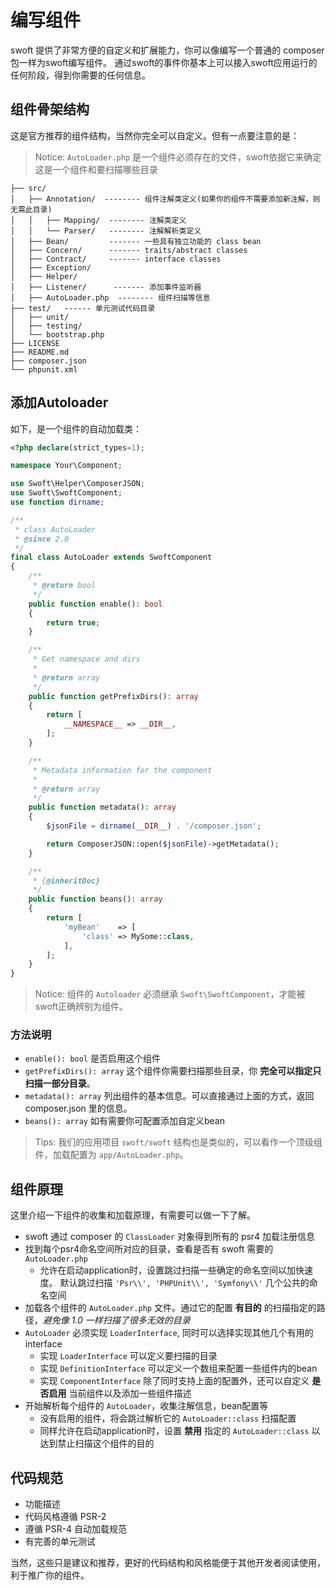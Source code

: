 # 编写组件

swoft 提供了非常方便的自定义和扩展能力，你可以像编写一个普通的 composer 包一样为swoft编写组件。
通过swoft的事件你基本上可以接入swoft应用运行的任何阶段，得到你需要的任何信息。

## 组件骨架结构

这是官方推荐的组件结构，当然你完全可以自定义。但有一点要注意的是：

> Notice: `AutoLoader.php` 是一个组件必须存在的文件，swoft依据它来确定这是一个组件和要扫描哪些目录

```text
├── src/
│   ├── Annotation/  -------- 组件注解类定义(如果你的组件不需要添加新注解，则无需此目录)
│   │   ├── Mapping/  -------- 注解类定义
│   │   └── Parser/   -------- 注解解析类定义
│   ├── Bean/         ------- 一些具有独立功能的 class bean
│   ├── Concern/      ------- traits/abstract classes
│   ├── Contract/     ------- interface classes
│   ├── Exception/
│   ├── Helper/
│   ├── Listener/      ------- 添加事件监听器
│   ├── AutoLoader.php  -------- 组件扫描等信息
├── test/   ------ 单元测试代码目录
│   ├── unit/
│   ├── testing/
│   └── bootstrap.php
├── LICENSE
├── README.md
├── composer.json
└── phpunit.xml
```

## 添加Autoloader

如下，是一个组件的自动加载类：

```php
<?php declare(strict_types=1);

namespace Your\Component;

use Swoft\Helper\ComposerJSON;
use Swoft\SwoftComponent;
use function dirname;

/**
 * class AutoLoader
 * @since 2.0
 */
final class AutoLoader extends SwoftComponent
{
    /**
     * @return bool
     */
    public function enable(): bool
    {
        return true;
    }

    /**
     * Get namespace and dirs
     *
     * @return array
     */
    public function getPrefixDirs(): array
    {
        return [
            __NAMESPACE__ => __DIR__,
        ];
    }

    /**
     * Metadata information for the component
     *
     * @return array
     */
    public function metadata(): array
    {
        $jsonFile = dirname(__DIR__) . '/composer.json';

        return ComposerJSON::open($jsonFile)->getMetadata();
    }

    /**
     * {@inheritDoc}
     */
    public function beans(): array
    {
        return [
            'myBean'    => [
                'class' => MySome::class,
            ],
        ];
    }
}
```

> Notice: 组件的 `Autoloader` 必须继承 `Swoft\SwoftComponent`，才能被swoft正确辨别为组件。

### 方法说明

- `enable(): bool` 是否启用这个组件
- `getPrefixDirs(): array` 这个组件你需要扫描那些目录，你 **完全可以指定只扫描一部分目录**。
- `metadata(): array` 列出组件的基本信息。可以直接通过上面的方式，返回 composer.json 里的信息。
- `beans(): array` 如有需要你可配置添加自定义bean

> Tips: 我们的应用项目 `swoft/swoft` 结构也是类似的，可以看作一个顶级组件，加载配置为 `app/AutoLoader.php`。

## 组件原理

这里介绍一下组件的收集和加载原理，有需要可以做一下了解。

- swoft 通过 composer 的 `ClassLoader` 对象得到所有的 psr4 加载注册信息
- 找到每个psr4命名空间所对应的目录，查看是否有 swoft 需要的 `AutoLoader.php`
  - 允许在启动application时，设置跳过扫描一些确定的命名空间以加快速度。 默认跳过扫描 `'Psr\\', 'PHPUnit\\', 'Symfony\\'` 几个公共的命名空间
- 加载各个组件的 `AutoLoader.php` 文件。通过它的配置 **有目的** 的扫描指定的路径，_避免像 1.0 一样扫描了很多无效的目录_
- `AutoLoader` 必须实现 `LoaderInterface`, 同时可以选择实现其他几个有用的interface
  - 实现 `LoaderInterface` 可以定义要扫描的目录
  - 实现 `DefinitionInterface` 可以定义一个数组来配置一些组件内的bean
  - 实现 `ComponentInterface` 除了同时支持上面的配置外，还可以自定义 **是否启用** 当前组件以及添加一些组件描述
- 开始解析每个组件的 `AutoLoader`，收集注解信息，bean配置等
  - 没有启用的组件，将会跳过解析它的 `AutoLoader::class` 扫描配置
  - 同样允许在启动application时，设置 **禁用** 指定的 `AutoLoader::class` 以达到禁止扫描这个组件的目的

## 代码规范

- 功能描述
- 代码风格遵循 PSR-2
- 遵循 PSR-4 自动加载规范
- 有完善的单元测试

当然，这些只是建议和推荐，更好的代码结构和风格能便于其他开发者阅读使用，利于推广你的组件。
